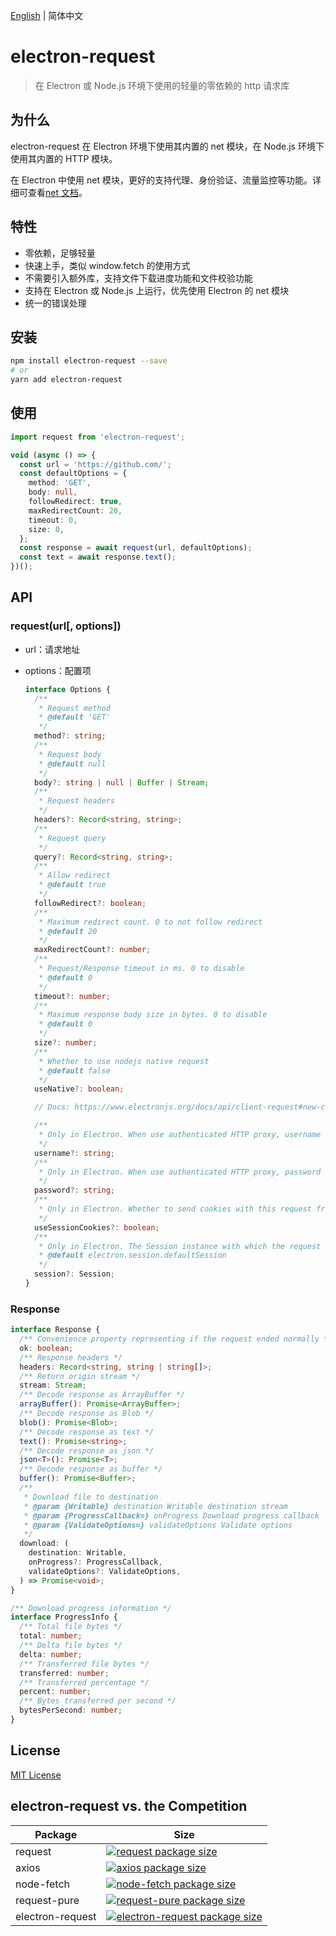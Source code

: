 [English](./README.md) | 简体中文

# electron-request

> 在 Electron 或 Node.js 环境下使用的轻量的零依赖的 http 请求库

## 为什么

electron-request 在 Electron 环境下使用其内置的 net 模块，在 Node.js 环境下使用其内置的 HTTP 模块。

在 Electron 中使用 net 模块，更好的支持代理、身份验证、流量监控等功能。详细可查看[net 文档](https://www.electronjs.org/docs/api/net)。

## 特性

- 零依赖，足够轻量
- 快速上手，类似 window.fetch 的使用方式
- 不需要引入额外库，支持文件下载进度功能和文件校验功能
- 支持在 Electron 或 Node.js 上运行，优先使用 Electron 的 net 模块
- 统一的错误处理

## 安装

```bash
npm install electron-request --save
# or
yarn add electron-request
```

## 使用

```ts
import request from 'electron-request';

void (async () => {
  const url = 'https://github.com/';
  const defaultOptions = {
    method: 'GET',
    body: null,
    followRedirect: true,
    maxRedirectCount: 20,
    timeout: 0,
    size: 0,
  };
  const response = await request(url, defaultOptions);
  const text = await response.text();
})();
```

## API

### request(url[, options])

- url：请求地址

- options：配置项

  ```ts
  interface Options {
    /**
     * Request method
     * @default 'GET'
     */
    method?: string;
    /**
     * Request body
     * @default null
     */
    body?: string | null | Buffer | Stream;
    /**
     * Request headers
     */
    headers?: Record<string, string>;
    /**
     * Request query
     */
    query?: Record<string, string>;
    /**
     * Allow redirect
     * @default true
     */
    followRedirect?: boolean;
    /**
     * Maximum redirect count. 0 to not follow redirect
     * @default 20
     */
    maxRedirectCount?: number;
    /**
     * Request/Response timeout in ms. 0 to disable
     * @default 0
     */
    timeout?: number;
    /**
     * Maximum response body size in bytes. 0 to disable
     * @default 0
     */
    size?: number;
    /**
     * Whether to use nodejs native request
     * @default false
     */
    useNative?: boolean;

    // Docs: https://www.electronjs.org/docs/api/client-request#new-clientrequestoptions

    /**
     * Only in Electron. When use authenticated HTTP proxy, username to use to authenticate
     */
    username?: string;
    /**
     * Only in Electron. When use authenticated HTTP proxy, password to use to authenticate
     */
    password?: string;
    /**
     * Only in Electron. Whether to send cookies with this request from the provided session
     */
    useSessionCookies?: boolean;
    /**
     * Only in Electron. The Session instance with which the request is associated
     * @default electron.session.defaultSession
     */
    session?: Session;
  }
  ```

### Response

```ts
interface Response {
  /** Convenience property representing if the request ended normally */
  ok: boolean;
  /** Response headers */
  headers: Record<string, string | string[]>;
  /** Return origin stream */
  stream: Stream;
  /** Decode response as ArrayBuffer */
  arrayBuffer(): Promise<ArrayBuffer>;
  /** Decode response as Blob */
  blob(): Promise<Blob>;
  /** Decode response as text */
  text(): Promise<string>;
  /** Decode response as json */
  json<T>(): Promise<T>;
  /** Decode response as buffer */
  buffer(): Promise<Buffer>;
  /**
   * Download file to destination
   * @param {Writable} destination Writable destination stream
   * @param {ProgressCallback=} onProgress Download progress callback
   * @param {ValidateOptions=} validateOptions Validate options
   */
  download: (
    destination: Writable,
    onProgress?: ProgressCallback,
    validateOptions?: ValidateOptions,
  ) => Promise<void>;
}

/** Download progress information */
interface ProgressInfo {
  /** Total file bytes */
  total: number;
  /** Delta file bytes */
  delta: number;
  /** Transferred file bytes */
  transferred: number;
  /** Transferred percentage */
  percent: number;
  /** Bytes transferred per second */
  bytesPerSecond: number;
}
```

## License

[MIT License](./LICENSE)

## electron-request vs. the Competition

| Package | Size |
| --- | --- |
| request | [![request package size](https://packagephobia.now.sh/badge?p=request)](https://packagephobia.now.sh/result?p=request) |
| axios | [![axios package size](https://packagephobia.now.sh/badge?p=axios)](https://packagephobia.now.sh/result?p=axios) |
| node-fetch | [![node-fetch package size](https://packagephobia.now.sh/badge?p=node-fetch)](https://packagephobia.now.sh/result?p=node-fetch) |
| request-pure | [![request-pure package size](https://packagephobia.now.sh/badge?p=request-pure)](https://packagephobia.now.sh/result?p=request-pure) |
| electron-request | [![electron-request package size](https://packagephobia.now.sh/badge?p=electron-request)](https://packagephobia.now.sh/result?p=electron-request) |
